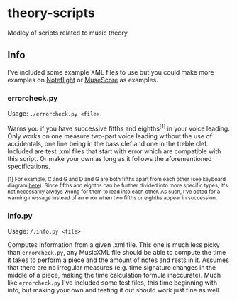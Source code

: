 # theory-scripts
Medley of scripts related to music theory

## Info 
I've included some example XML files to use but you could make more examples on [Noteflight](https://www.noteflight.com/) or [MuseScore](https://www.musescore.org/) as examples.

### errorcheck.py
Usage: `./errorcheck.py <file>`

Warns you if you have successive fifths and eighths<sup>[1]</sup> in your voice leading. Only works on one measure two-part voice leading without the use of accidentals, one line being in the bass clef and one in the treble clef. Included are test .xml files that start with error which are compatible with this script. Or make your own as long as it follows the aforementioned specifications.

<sup>[1] For example, C and G and D and G are both fifths apart from each other (see keyboard diagram [here](http://www.piano-keyboard-guide.com/wp-content/uploads/2015/05/piano-keyboard-diagram.gif)). Since fifths and eighths can be further divided into more specific types, it's not necessarily always wrong for them to lead into each other. As such, I've opted for a warning message instead of an error when two fifths or eighths appear in succession. 

### info.py
Usage: `/.info.py <file>`

Computes information from a given .xml file. This one is much less picky than `errorcheck.py`, any MusicXML file should be able to compute the time it takes to perform a piece and the amount of notes and rests in it. Assumes that there are no irregular measures (e.g. time signature changes in the middle of a piece, making the time calculation formula inaccurate). Much like `errorcheck.py` I've included some test files, this time beginning with info, but making your own and testing it out should work just fine as well.
